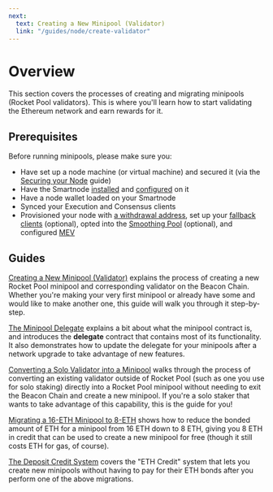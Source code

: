 ```yaml
---
next:
  text: Creating a New Minipool (Validator)
  link: "/guides/node/create-validator"
---
```


# Overview

This section covers the processes of creating and migrating minipools (Rocket Pool validators).
This is where you'll learn how to start validating the Ethereum network and earn rewards for it.

## Prerequisites

Before running minipools, please make sure you:

- Have set up a node machine (or virtual machine) and secured it (via the [Securing your Node](../securing-your-node) guide)
- Have the Smartnode [installed](../installing/overview) and [configured](../config/overview) on it
- Have a node wallet loaded on your Smartnode
- Synced your Execution and Consensus clients
- Provisioned your node with [a withdrawal address](../prepare-node#setting-your-withdrawal-address), set up your [fallback clients](../fallback) (optional), opted into the [Smoothing Pool](../fee-distrib-sp#the-smoothing-pool) (optional), and configured [MEV](../mev)

## Guides

[Creating a New Minipool (Validator)](../create-validator) explains the process of creating a new Rocket Pool minipool and corresponding validator on the Beacon Chain.
Whether you're making your very first minipool or already have some and would like to make another one, this guide will walk you through it step-by-step.

[The Minipool Delegate](./delegates) explains a bit about what the minipool contract is, and introduces the **delegate** contract that contains most of its functionality.
It also demonstrates how to update the delegate for your minipools after a network upgrade to take advantage of new features.

[Converting a Solo Validator into a Minipool](../solo-staker-migration) walks through the process of converting an existing validator outside of Rocket Pool (such as one you use for solo staking) directly into a Rocket Pool minipool without needing to exit the Beacon Chain and create a new minipool.
If you're a solo staker that wants to take advantage of this capability, this is the guide for you!

[Migrating a 16-ETH Minipool to 8-ETH](../leb-migration) shows how to reduce the bonded amount of ETH for a minipool from 16 ETH down to 8 ETH, giving you 8 ETH in credit that can be used to create a new minipool for free (though it still costs ETH for gas, of course).

[The Deposit Credit System](../credit) covers the "ETH Credit" system that lets you create new minipools without having to pay for their ETH bonds after you perform one of the above migrations.
